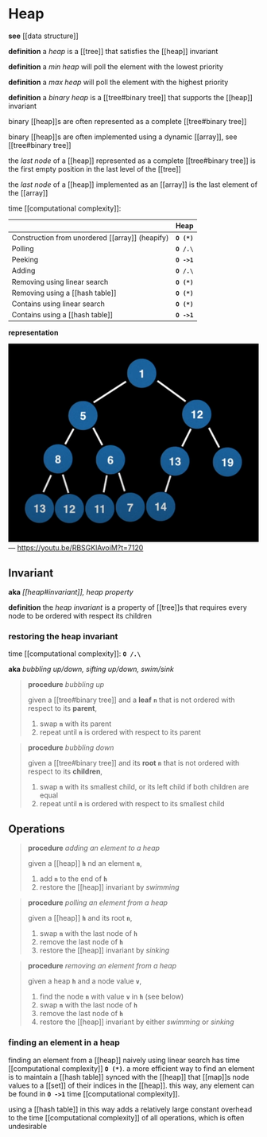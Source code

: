 # Heap

**see** [[data structure]]

**definition** a _heap_ is a [[tree]] that satisfies the [[heap]] invariant

**definition** a _min heap_ will poll the element with the lowest priority

**definition** a _max heap_ will poll the element with the highest priority

**definition** a _binary heap_ is a [[tree#binary tree]] that supports the [[heap]] invariant

binary [[heap]]s are often represented as a complete [[tree#binary tree]]

binary [[heap]]s are often implemented using a dynamic [[array]], see [[tree#binary tree]]

the _last node_ of a [[heap]] represented as a complete [[tree#binary tree]] is the first empty position in the last level of the [[tree]]

the _last node_ of a [[heap]] implemented as an [[array]] is the last element of the [[array]]

time [[computational complexity]]:

|                                                 | Heap        |
| ----------------------------------------------- | ----------- |
| Construction from unordered [[array]] (heapify) | **`O (*)`** |
| Polling                                         | **`O /.\`** |
| Peeking                                         | **`O ->1`** |
| Adding                                          | **`O /.\`** |
| Removing using linear search                    | **`O (*)`** |
| Removing using a [[hash table]]                 | **`O (*)`** |
| Contains using linear search                    | **`O (*)`** |
| Contains using a [[hash table]]                 | **`O ->1`** |

**representation**

![](20220913201452.png) &mdash; <https://youtu.be/RBSGKlAvoiM?t=7120>

## Invariant

**aka** _[[heap#invariant]], heap property_

**definition** the _heap invariant_ is a property of [[tree]]s that requires every node to be ordered with respect its children

### restoring the heap invariant

time [[computational complexity]]: **`O /.\`**

**aka** _bubbling up/down, sifting up/down, swim/sink_

> **procedure** _bubbling up_
>
> given a [[tree#binary tree]] and a **leaf** **`n`** that is not ordered with respect to its **parent**,
>
> 1. swap **`n`** with its parent
> 2. repeat until **`n`** is ordered with respect to its parent

> **procedure** _bubbling down_
>
> given a [[tree#binary tree]] and its **root** **`n`** that is not ordered with respect to its **children**,
>
> 1. swap **`n`** with its smallest child, or its left child if both children are equal
> 2. repeat until **`n`** is ordered with respect to its smallest child

## Operations

> **procedure** _adding an element to a heap_
>
> given a [[heap]] **`h`** nd an element **`n`**,
>
> 1. add **`n`** to the end of **`h`**
> 2. restore the [[heap]] invariant by _swimming_

> **procedure** _polling an element from a heap_
>
> given a [[heap]] **`h`** and its root **`n`**,
>
> 1. swap **`n`** with the last node of **`h`**
> 2. remove the last node of **`h`**
> 3. restore the [[heap]] invariant by _sinking_

> **procedure** _removing an element from a heap_
>
> given a heap **`h`** and a node value **`v`**,
>
> 1. find the node **`n`** with value **`v`** in **`h`** (see below)
> 2. swap **`n`** with the last node of **`h`**
> 3. remove the last node of **`h`**
> 4. restore the [[heap]] invariant by either _swimming_ or _sinking_

### finding an element in a heap

finding an element from a [[heap]] naively using linear search has time [[computational complexity]] **`O (*)`**. a more efficient way to find an element is to maintain a [[hash table]] synced with the [[heap]] that [[map]]s node values to a [[set]] of their indices in the [[heap]]. this way, any element can be found in **`O ->1`** time [[computational complexity]].

using a [[hash table]] in this way adds a relatively large constant overhead to the time [[computational complexity]] of all operations, which is often undesirable
